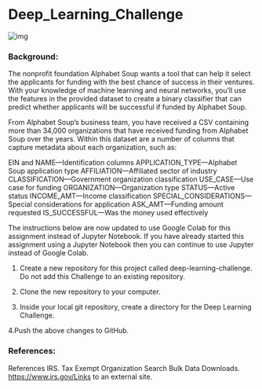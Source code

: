 # Deep_Learning_Challenge


![img](https://github.com/funkierfob3180/Deep_Learning_Challenge/assets/45497824/a66b55a1-f13a-4308-b8ff-6e1fc002dc3e)

### Background:

The nonprofit foundation Alphabet Soup wants a tool that can help it select the applicants for funding with the best chance of success in their ventures. With your knowledge of machine learning and neural networks, you’ll use the features in the provided dataset to create a binary classifier that can predict whether applicants will be successful if funded by Alphabet Soup.

From Alphabet Soup’s business team, you have received a CSV containing more than 34,000 organizations that have received funding from Alphabet Soup over the years. Within this dataset are a number of columns that capture metadata about each organization, such as:

EIN and NAME—Identification columns
APPLICATION_TYPE—Alphabet Soup application type
AFFILIATION—Affiliated sector of industry
CLASSIFICATION—Government organization classification
USE_CASE—Use case for funding
ORGANIZATION—Organization type
STATUS—Active status
INCOME_AMT—Income classification
SPECIAL_CONSIDERATIONS—Special considerations for application
ASK_AMT—Funding amount requested
IS_SUCCESSFUL—Was the money used effectively

The instructions below are now updated to use Google Colab for this assignment instead of Jupyter Notebook. If you have already started this assignment using a Jupyter Notebook then you can continue to use Jupyter instead of Google Colab.

 1. Create a new repository for this project called deep-learning-challenge. Do not add this Challenge to an existing repository.

 2. Clone the new repository to your computer.

 3. Inside your local git repository, create a directory for the Deep Learning Challenge.

  4.Push the above changes to GitHub.
  



### References:
References
IRS. Tax Exempt Organization Search Bulk Data Downloads. https://www.irs.gov/Links to an external site.
